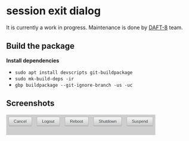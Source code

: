 # session exit dialog

It is currently a work in progress. Maintenance is done by <a href="https://www.github.com/DAFT-8/">DAFT-8</a> team.

## Build the package

**Install dependencies**
* `sudo apt install devscripts git-buildpackage`
* `sudo mk-build-deps -ir`
* `gbp buildpackage --git-ignore-branch -us -uc`

## Screenshots

![cbpp-exit-gui](screenshot.png)
